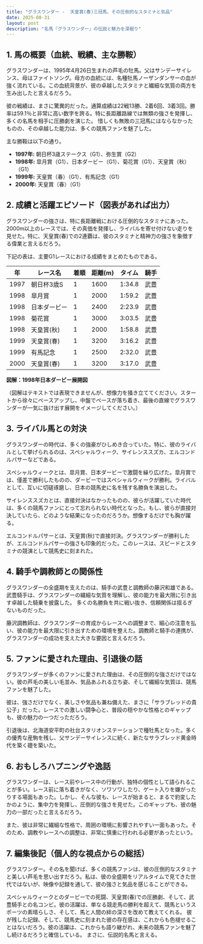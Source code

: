 ```yaml
---
title: "グラスワンダー -  天皇賞(春)三冠馬、その圧倒的なスタミナと気品"
date: 2025-08-31
layout: post
description: "名馬『グラスワンダー』の伝説と魅力を深堀り"
---
```


## 1. 馬の概要（血統、戦績、主な勝鞍）

グラスワンダーは、1995年4月26日生まれの芦毛の牡馬。父はサンデーサイレンス、母はファイトソング。母方の血統には、名種牡馬ノーザンダンサーの血が強く流れている。この血統背景が、彼の卓越したスタミナと繊細な気質の両方を生み出したと言えるだろう。

彼の戦績は、まさに驚異的だった。通算成績は22戦13勝、2着6回、3着3回。勝率は59.1％と非常に高い数字を誇る。特に長距離路線では無類の強さを発揮し、多くの名馬を相手に圧勝劇を演じた。  惜しくも無敗の三冠馬にはならなかったものの、その卓越した能力は、多くの競馬ファンを魅了した。

主な勝鞍は以下の通り。

* **1997年:**  朝日杯3歳ステークス（G1）、弥生賞（G2）
* **1998年:**  皐月賞（G1）、日本ダービー（G1）、菊花賞（G1）、天皇賞（秋）（G1）
* **1999年:**  天皇賞（春）（G1）、有馬記念（G1）
* **2000年:**  天皇賞（春）（G1）


## 2. 成績と活躍エピソード（図表があれば出力）

グラスワンダーの強さは、特に長距離戦における圧倒的なスタミナにあった。2000m以上のレースでは、その真価を発揮し、ライバルを寄せ付けない走りを見せた。特に、天皇賞(春)での2連覇は、彼のスタミナと精神力の強さを象徴する偉業と言えるだろう。

下記の表は、主要G1レースにおける成績をまとめたものである。

| 年 | レース名          | 着順 | 距離(m) | タイム      | 騎手      |
|---|-----------------|-----|---------|-------------|------------|
| 1997 | 朝日杯3歳S       | 1   | 1600     | 1:34.8      | 武豊      |
| 1998 | 皐月賞           | 1   | 2000     | 1:59.2      | 武豊      |
| 1998 | 日本ダービー       | 1   | 2400     | 2:23.9      | 武豊      |
| 1998 | 菊花賞           | 1   | 3000     | 3:03.5      | 武豊      |
| 1998 | 天皇賞(秋)       | 1   | 2000     | 1:58.8      | 武豊      |
| 1999 | 天皇賞(春)       | 1   | 3200     | 3:16.2      | 武豊      |
| 1999 | 有馬記念         | 1   | 2500     | 2:32.0      | 武豊      |
| 2000 | 天皇賞(春)       | 1   | 3200     | 3:17.0      | 武豊      |


**図解：1998年日本ダービー展開図**

（図解はテキストでは表現できませんが、想像力を掻き立ててください。スタートから徐々にペースアップし、中盤でペースが落ち着き、最後の直線でグラスワンダーが一気に抜け出す展開をイメージしてください。）


## 3. ライバル馬との対決

グラスワンダーの時代は、多くの強豪がひしめき合っていた。特に、彼のライバルとして挙げられるのは、スペシャルウィーク、サイレンススズカ、エルコンドルパサーなどである。

スペシャルウィークとは、皐月賞、日本ダービーで激闘を繰り広げた。皐月賞では、僅差で勝利したものの、ダービーではスペシャルウィークが勝利。ライバルとして、互いに切磋琢磨し、日本の競馬史に名を残す名勝負を演出した。

サイレンススズカとは、直接対決はなかったものの、彼らが活躍していた時代は、多くの競馬ファンにとって忘れられない時代となった。もし、彼らが直接対決していたら、どのような結果になったのだろうか。想像するだけでも胸が躍る。

エルコンドルパサーとは、天皇賞(秋)で直接対決。グラスワンダーが勝利したが、エルコンドルパサーの強さも印象的だった。このレースは、スピードとスタミナの競演として競馬史に刻まれた。


## 4. 騎手や調教師との関係性

グラスワンダーの全盛期を支えたのは、騎手の武豊と調教師の藤沢和雄である。武豊騎手は、グラスワンダーの繊細な気質を理解し、彼の能力を最大限に引き出す卓越した騎乗を披露した。  多くの名勝負を共に戦い抜き、信頼関係は揺るぎないものだった。

藤沢調教師は、グラスワンダーの育成からレースへの調整まで、細心の注意を払い、彼の能力を最大限に引き出すための環境を整えた。調教師と騎手の連携が、グラスワンダーの成功を支えた大きな要因と言えるだろう。


## 5. ファンに愛された理由、引退後の話

グラスワンダーが多くのファンに愛された理由は、その圧倒的な強さだけではない。彼の芦毛の美しい毛並み、気品あふれる立ち姿、そして繊細な気質は、競馬ファンを魅了した。

彼は、強さだけでなく、美しさや気品も兼ね備えた、まさに「サラブレッドの貴公子」だった。レースでの激しい闘争心と、普段の穏やかな性格とのギャップも、彼の魅力の一つだっただろう。

引退後は、北海道安平町の社台スタリオンステーションで種牡馬となった。多くの優秀な産駒を残し、父サンデーサイレンスに続く、新たなサラブレッド黄金時代を築く礎を築いた。


## 6. おもしろハプニングや逸話

グラスワンダーは、レース前やレース中の行動が、独特の個性として語られることが多い。レース前に落ち着きがなく、ソワソワしたり、ゲート入りを嫌がったりする場面もあった。しかし、そんな彼も、レースが始まると、まるで豹変したかのように、集中力を発揮し、圧倒的な強さを見せた。このギャップも、彼の魅力の一部だったと言えるだろう。

また、彼は非常に繊細な性格で、周囲の環境に影響されやすい一面もあった。そのため、調教やレースへの調整は、非常に慎重に行われる必要があったという。


## 7. 編集後記（個人的な視点からの総括）

グラスワンダー。その名を聞けば、多くの競馬ファンは、彼の圧倒的なスタミナと美しい芦毛を思い出すだろう。私は、彼の全盛期をリアルタイムで見てきた世代ではないが、映像や記録を通して、彼の強さと気品を感じることができる。

スペシャルウィークとのダービーでの死闘、天皇賞(春)での圧勝劇、そして、武豊騎手との名コンビ。彼の活躍は、単なる競走馬の勝利を超えて、競馬というスポーツの素晴らしさ、そして、馬と人間の絆の深さを改めて教えてくれる。  彼が残した記録、そして、競馬史に刻まれた彼の存在感は、これからも色褪せることはないだろう。彼の活躍は、これからも語り継がれ、未来の競馬ファンを魅了し続けるだろうと確信している。  まさに、伝説的名馬と言える。
